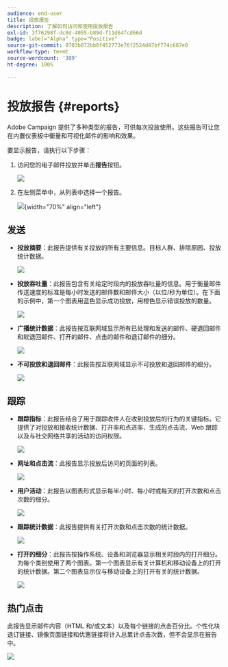```yaml
---
audience: end-user
title: 投放报告
description: 了解如何访问和使用投放报告
exl-id: 3f76298f-dc0d-4055-b89d-f11d64fcd66d
badge: label="Alpha" type="Positive"
source-git-commit: 0703b872bb8f452773e76f2524d47bf774c687e0
workflow-type: tm+mt
source-wordcount: '389'
ht-degree: 100%

---
```


# 投放报告 {#reports}


Adobe Campaign 提供了多种类型的报告，可供每次投放使用。这些报告可让您在内置仪表板中衡量和可视化邮件的影响和效果。

要显示报告，请执行以下步骤：

1. 访问您的电子邮件投放并单击&#x200B;**报告**&#x200B;按钮。

   ![](assets/reporting.png)

1. 在左侧菜单中，从列表中选择一个报告。

   ![](assets/reporting2.png){width="70%" align="left"}

## 发送

* **投放摘要**：此报告提供有关投放的所有主要信息。目标人群、排除原因、投放统计数据。

   ![](assets/reporting3.png)

* **投放吞吐量**：此报告包含有关给定时段内的投放吞吐量的信息。用于衡量邮件传送速度的标准是每小时发送的邮件数和邮件大小（以位/秒为单位）。在下面的示例中，第一个图表用蓝色显示成功投放，用橙色显示错误投放的数量。

   ![](assets/reporting3bis.png)

* **广播统计数据**：此报告按互联网域显示所有已处理和发送的邮件、硬退回邮件和软退回邮件、打开的邮件、点击的邮件和退订邮件的细分。

   ![](assets/reporting4.png)

* **不可投放和退回邮件**：此报告按互联网域显示不可投放和退回邮件的细分。

   ![](assets/reporting5.png)

## 跟踪

* **跟踪指标**：此报告结合了用于跟踪收件人在收到投放后的行为的关键指标。它提供了对投放和接收统计数据、打开率和点进率、生成的点击流、Web 跟踪以及与社交网络共享的活动的访问权限。

   ![](assets/reporting6.png)

* **网址和点击流**：此报告显示投放后访问的页面的列表。

   ![](assets/reporting7.png)

* **用户活动**：此报告以图表形式显示每半小时、每小时或每天的打开次数和点击次数的细分。

   ![](assets/reporting8.png)

* **跟踪统计数据**：此报告提供有关打开次数和点击次数的统计数据。

   ![](assets/reporting9.png)

* **打开的细分**：此报告按操作系统、设备和浏览器显示相关时段内的打开细分。为每个类别使用了两个图表。第一个图表显示有关计算机和移动设备上的打开的统计数据。第二个图表显示仅与移动设备上的打开有关的统计数据。

   ![](assets/reporting10.png)

## 热门点击

此报告显示邮件内容（HTML 和/或文本）以及每个链接的点击百分比。个性化块退订链接、镜像页面链接和优惠链接将计入总累计点击次数，但不会显示在报告中。

![](assets/reporting11.png)
